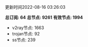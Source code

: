 更新时间2022-08-16 03:26:03

**总订阅: 64**
**总节点: 9261**
**有效节点: 1994**
- v2ray节点: 1663
- trojan节点: 92
- ss节点: 239
